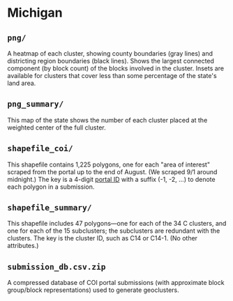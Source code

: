 # Michigan

## `png/`

A heatmap of each cluster, showing county boundaries (gray lines) and districting region boundaries (black lines). Shows the largest connected component (by block count) of the blocks involved in the cluster. Insets are available for clusters that cover less than some percentage of the state's land area.

## `png_summary/`

This map of the state shows the number of each cluster placed at the weighted center of the full cluster.

## `shapefile_coi/`

This shapefile contains 1,225 polygons, one for each "area of interest" scraped from the portal up to the end of August. (We scraped 9/1 around midnight.) The key is a 4-digit [portal ID](https://michigan-mapping.org/) with a suffix (-1, -2, ...) to denote each polygon in a submission. 

## `shapefile_summary/`

This shapefile includes 47 polygons—one for each of the 34 C clusters, and one for each of the 15 subclusters; the subclusters are redundant with the clusters. The key is the cluster ID, such as C14 or C14-1. (No other attributes.)


## `submission_db.csv.zip`
A compressed database of COI portal submissions (with approximate block group/block representations) used to generate geoclusters.
